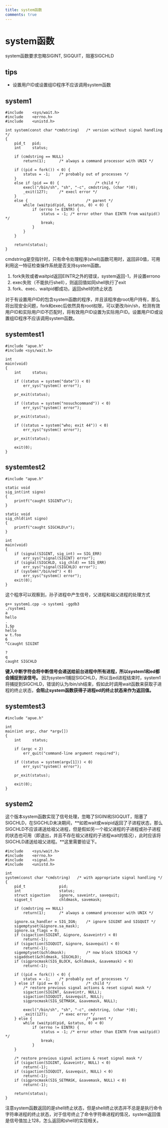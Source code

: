 ```yaml
---
title: system函数
comments: true
---
```



# system函数

system函数要求忽略SIGINT, SIGQUIT，阻塞SIGCHLD

## tips

<!--more-->

* 设置用户ID或设置组ID程序不应该调用system函数

## system1

    #include	<sys/wait.h>
    #include	<errno.h>
    #include	<unistd.h>

    int system(const char *cmdstring)	/* version without signal handling */
    {
    	pid_t	pid;
    	int		status;

    	if (cmdstring == NULL)
    		return(1);		/* always a command processor with UNIX */

    	if ((pid = fork()) < 0) {
    		status = -1;	/* probably out of processes */
    	}
    	else if (pid == 0) {				/* child */
    		execl("/bin/sh", "sh", "-c", cmdstring, (char *)0);
    		_exit(127);		/* execl error */
    	}
    	else {							/* parent */
    		while (waitpid(pid, &status, 0) < 0) {
    			if (errno != EINTR) {
    				status = -1; /* error other than EINTR from waitpid() */
    				break;
    			}
    		}
    	}

    	return(status);
    }

cmdstring是空指针时，只有命令处理程序(shell)函数可用时，返回非0值，可用利用这一特征检查操作系统是否支持system函数。

1. fork失败或者waitpid返回EINTR之外的错误，system返回-1，并设置errono
2. exec失败（不能执行shell），则返回值如同shell执行了exit
3. fork、exec、waitpid都成功，返回shell的终止状态

对于有设置用户ID的包含system函数的程序，并且该程序由root用户持有，那么将出现安全问题，fork和exec后依然具有root权限，可以更改/bin/sh，检测有效用户ID和实际用户ID不匹配时，将有效用户ID设置为实际用户ID。设置用户ID或设置组ID程序不应该调用system函数。

## systemtest1

    #include "apue.h"
    #include <sys/wait.h>

    int
    main(void)
    {
    	int		status;

    	if ((status = system("date")) < 0)
    		err_sys("system() error");

    	pr_exit(status);

    	if ((status = system("nosuchcommand")) < 0)
    		err_sys("system() error");

    	pr_exit(status);

    	if ((status = system("who; exit 44")) < 0)
    		err_sys("system() error");

    	pr_exit(status);

    	exit(0);
    }

## systemtest2

    #include "apue.h"

    static void
    sig_int(int signo)
    {
    	printf("caught SIGINT\n");
    }

    static void
    sig_chld(int signo)
    {
    	printf("caught SIGCHLD\n");
    }

    int
    main(void)
    {
    	if (signal(SIGINT, sig_int) == SIG_ERR)
    		err_sys("signal(SIGINT) error");
    	if (signal(SIGCHLD, sig_chld) == SIG_ERR)
    		err_sys("signal(SIGCHLD) error");
    	if (system("/bin/ed") < 0)
    		err_sys("system() error");
    	exit(0);
    }

这个程序可以观察到，孙子进程中产生信号，父进程和祖父进程的处理方式

    g++ system1.cpp -o system1 -ggdb3
    ./system1
    a
    hello
    .
    1,$p
    hello
    w t.foo
    6
    ^Ccaught SIGINT

    ?
    q
    caught SIGCHLD

**键入中断字符会将中断信号会递送给前台进程中所有进程，所以system1和ed都会捕捉到该信号。** 因为system1捕捉SIGCHLD，所以当ed进程结束时，system1将捕捉到SIGCHLD，错误的认为/bin/sh结束，假如此时调用wait函数来获取子进程的终止状态，**会阻止system函数获得子进程ed的终止状态来作为返回值。**


## systemtest3

    #include "apue.h"

    int
    main(int argc, char *argv[])
    {
    	int		status;

    	if (argc < 2)
    		err_quit("command-line argument required");

    	if ((status = system(argv[1])) < 0)
    		err_sys("system() error");

    	pr_exit(status);

    	exit(0);
    }

## system2

这个版本system函数实现了信号处理，忽略了SIGINI和SIGQUIT，阻塞了SIGCHLD，在SIGCHLD未决期间，**如若wait或waipid返回了子进程状态，那么SIGCHLD不应该递送给祖父进程，但是假如另一个祖父进程的子进程或孙子进程的状态也可用（即退出，并且不存在祖父进程的子进程wait的情况），此时应该将SIGCHLD递送给祖父进程。**这里需要验证下。

    #include	<sys/wait.h>
    #include	<errno.h>
    #include	<signal.h>
    #include	<unistd.h>

    int
    system(const char *cmdstring)	/* with appropriate signal handling */
    {
    	pid_t				pid;
    	int					status;
    	struct sigaction	ignore, saveintr, savequit;
    	sigset_t			chldmask, savemask;

    	if (cmdstring == NULL)
    		return(1);		/* always a command processor with UNIX */

    	ignore.sa_handler = SIG_IGN;	/* ignore SIGINT and SIGQUIT */
    	sigemptyset(&ignore.sa_mask);
    	ignore.sa_flags = 0;
    	if (sigaction(SIGINT, &ignore, &saveintr) < 0)
    		return(-1);
    	if (sigaction(SIGQUIT, &ignore, &savequit) < 0)
    		return(-1);
    	sigemptyset(&chldmask);			/* now block SIGCHLD */
    	sigaddset(&chldmask, SIGCHLD);
    	if (sigprocmask(SIG_BLOCK, &chldmask, &savemask) < 0)
    		return(-1);

    	if ((pid = fork()) < 0) {
    		status = -1;	/* probably out of processes */
    	} else if (pid == 0) {			/* child */
    		/* restore previous signal actions & reset signal mask */
    		sigaction(SIGINT, &saveintr, NULL);
    		sigaction(SIGQUIT, &savequit, NULL);
    		sigprocmask(SIG_SETMASK, &savemask, NULL);

    		execl("/bin/sh", "sh", "-c", cmdstring, (char *)0);
    		_exit(127);		/* exec error */
    	} else {						/* parent */
    		while (waitpid(pid, &status, 0) < 0)
    			if (errno != EINTR) {
    				status = -1; /* error other than EINTR from waitpid() */
    				break;
    			}
    	}

    	/* restore previous signal actions & reset signal mask */
    	if (sigaction(SIGINT, &saveintr, NULL) < 0)
    		return(-1);
    	if (sigaction(SIGQUIT, &savequit, NULL) < 0)
    		return(-1);
    	if (sigprocmask(SIG_SETMASK, &savemask, NULL) < 0)
    		return(-1);

    	return(status);
    }

注意system函数返回的是shell终止状态，但是shell终止状态并不总是是执行命令字符串进程的终止状态，对于信号终止了命令字符串进程的情况，system返回值是信号值加上128，怎么返回和shell的实现相关。
